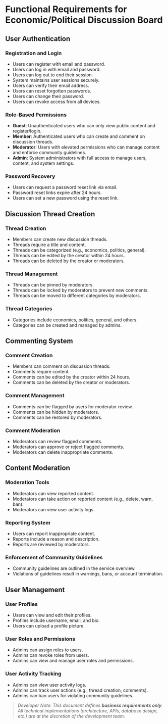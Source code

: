# Functional Requirements for Economic/Political Discussion Board

## User Authentication

### Registration and Login

- Users can register with email and password.
- Users can log in with email and password.
- Users can log out to end their session.
- System maintains user sessions securely.
- Users can verify their email address.
- Users can reset forgotten passwords.
- Users can change their password.
- Users can revoke access from all devices.

### Role-Based Permissions

- **Guest**: Unauthenticated users who can only view public content and register/login.
- **Member**: Authenticated users who can create and comment on discussion threads.
- **Moderator**: Users with elevated permissions who can manage content and enforce community guidelines.
- **Admin**: System administrators with full access to manage users, content, and system settings.

### Password Recovery

- Users can request a password reset link via email.
- Password reset links expire after 24 hours.
- Users can set a new password using the reset link.

## Discussion Thread Creation

### Thread Creation

- Members can create new discussion threads.
- Threads require a title and content.
- Threads can be categorized (e.g., economics, politics, general).
- Threads can be edited by the creator within 24 hours.
- Threads can be deleted by the creator or moderators.

### Thread Management

- Threads can be pinned by moderators.
- Threads can be locked by moderators to prevent new comments.
- Threads can be moved to different categories by moderators.

### Thread Categories

- Categories include economics, politics, general, and others.
- Categories can be created and managed by admins.

## Commenting System

### Comment Creation

- Members can comment on discussion threads.
- Comments require content.
- Comments can be edited by the creator within 24 hours.
- Comments can be deleted by the creator or moderators.

### Comment Management

- Comments can be flagged by users for moderator review.
- Comments can be hidden by moderators.
- Comments can be restored by moderators.

### Comment Moderation

- Moderators can review flagged comments.
- Moderators can approve or reject flagged comments.
- Moderators can delete inappropriate comments.

## Content Moderation

### Moderation Tools

- Moderators can view reported content.
- Moderators can take action on reported content (e.g., delete, warn, ban).
- Moderators can view user activity logs.

### Reporting System

- Users can report inappropriate content.
- Reports include a reason and description.
- Reports are reviewed by moderators.

### Enforcement of Community Guidelines

- Community guidelines are outlined in the service overview.
- Violations of guidelines result in warnings, bans, or account termination.

## User Management

### User Profiles

- Users can view and edit their profiles.
- Profiles include username, email, and bio.
- Users can upload a profile picture.

### User Roles and Permissions

- Admins can assign roles to users.
- Admins can revoke roles from users.
- Admins can view and manage user roles and permissions.

### User Activity Tracking

- Admins can view user activity logs.
- Admins can track user actions (e.g., thread creation, comments).
- Admins can ban users for violating community guidelines.

> *Developer Note: This document defines **business requirements only**. All technical implementations (architecture, APIs, database design, etc.) are at the discretion of the development team.*